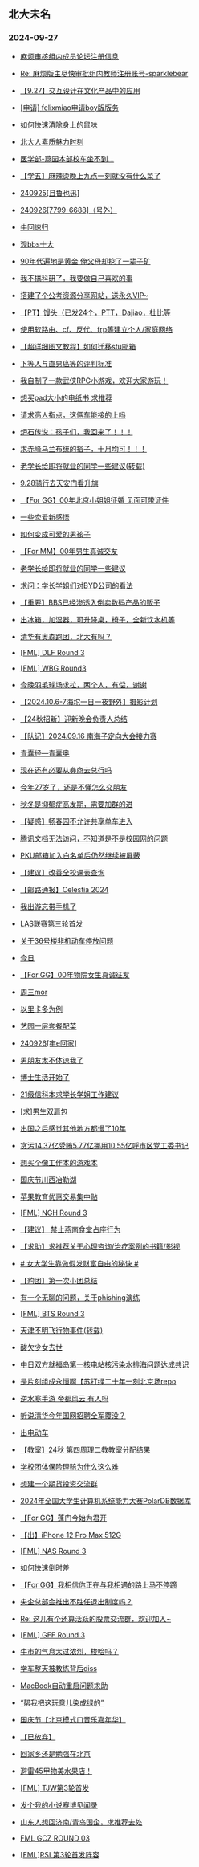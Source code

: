 ## 北大未名 
### 2024-09-27

+ [麻烦审核组内成员论坛注册信息](https://bbs.pku.edu.cn/v2/post-read.php?bid=16&threadid=18850046)

+ [Re: 麻烦版主尽快审批组内教师注册账号-sparklebear](https://bbs.pku.edu.cn/v2/post-read.php?bid=369&threadid=18850045)

+ [【9.27】交互设计在文化产品中的应用](https://bbs.pku.edu.cn/v2/post-read.php?bid=351&threadid=18852035)

+ [[申请] felixmiao申请boy版版务](https://bbs.pku.edu.cn/v2/post-read.php?bid=751&threadid=18850072)

+ [如何快速清除身上的鼠味](https://bbs.pku.edu.cn/v2/post-read.php?bid=138&threadid=18847673)

+ [北大人素质魅力时刻](https://bbs.pku.edu.cn/v2/post-read.php?bid=1431&threadid=18851292)

+ [医学部-燕园本部校车坐不到…](https://bbs.pku.edu.cn/v2/post-read.php?bid=138&threadid=18845458)

+ [【学五】麻辣烫晚上九点一刻就没有什么菜了](https://bbs.pku.edu.cn/v2/post-read.php?bid=1431&threadid=18851922)

+ [240925[且鲁也迅]](https://bbs.pku.edu.cn/v2/post-read.php?bid=104&threadid=18851047)

+ [240926[7799-6688]（号外）](https://bbs.pku.edu.cn/v2/post-read.php?bid=104&threadid=18852282)

+ [牛回速归](https://bbs.pku.edu.cn/v2/post-read.php?bid=249&threadid=18852056)

+ [观bbs十大](https://bbs.pku.edu.cn/v2/post-read.php?bid=55&threadid=18852037)

+ [90年代遍地是黄金 俺父母却挖了一辈子矿](https://bbs.pku.edu.cn/v2/post-read.php?bid=606&threadid=18851176)

+ [我不搞科研了，我要做自己喜欢的事](https://bbs.pku.edu.cn/v2/post-read.php?bid=55&threadid=18850982)

+ [搭建了个公考资源分享网站，送永久VIP~](https://bbs.pku.edu.cn/v2/post-read.php?bid=209&threadid=18850101)

+ [【PT】馒头（已发24个，PTT，Dajiao，杜比等](https://bbs.pku.edu.cn/v2/post-read.php?bid=209&threadid=18679030)

+ [使用软路由、cf、反代、frp等建立个人/家庭网络](https://bbs.pku.edu.cn/v2/post-read.php?bid=35&threadid=18825472)

+ [【超详细图文教程】如何迁移stu邮箱](https://bbs.pku.edu.cn/v2/post-read.php?bid=35&threadid=18851891)

+ [下等人与直男癌等的评判标准](https://bbs.pku.edu.cn/v2/post-read.php?bid=251&threadid=18852135)

+ [我自制了一款武侠RPG小游戏，欢迎大家游玩！](https://bbs.pku.edu.cn/v2/post-read.php?bid=18&threadid=18850100)

+ [想买pad大小的电纸书 求推荐](https://bbs.pku.edu.cn/v2/post-read.php?bid=53&threadid=18849734)

+ [请求高人指点，这俩车能接的上吗](https://bbs.pku.edu.cn/v2/post-read.php?bid=647&threadid=18848645)

+ [炉石传说：孩子们，我回来了！！！](https://bbs.pku.edu.cn/v2/post-read.php?bid=49&threadid=18851119)

+ [求赤峰乌兰布统的搭子，十月均可！！！](https://bbs.pku.edu.cn/v2/post-read.php?bid=94&threadid=18846373)

+ [老学长给即将就业的同学一些建议(转载)](https://bbs.pku.edu.cn/v2/post-read.php?bid=72&threadid=18852018)

+ [9.28骑行去天安门看升旗](https://bbs.pku.edu.cn/v2/post-read.php?bid=94&threadid=18848511)

+ [ 【For GG】00年北京小姐姐征婚 见面可带证件](https://bbs.pku.edu.cn/v2/post-read.php?bid=167&threadid=18791347)

+ [一些恋爱新感悟](https://bbs.pku.edu.cn/v2/post-read.php?bid=47&threadid=18848326)

+ [如何变成可爱的男孩子](https://bbs.pku.edu.cn/v2/post-read.php?bid=52&threadid=18852221)

+ [【For MM】00年男生真诚交友](https://bbs.pku.edu.cn/v2/post-read.php?bid=167&threadid=18852217)

+ [老学长给即将就业的同学一些建议](https://bbs.pku.edu.cn/v2/post-read.php?bid=99&threadid=18852018)

+ [求问：学长学姐们对BYD公司的看法](https://bbs.pku.edu.cn/v2/post-read.php?bid=99&threadid=18852194)

+ [【重要】BBS已经渗透入倒卖数码产品的贩子](https://bbs.pku.edu.cn/v2/post-read.php?bid=71&threadid=18850240)

+ [出冰箱，加湿器，可升降桌，椅子，全新饮水机等](https://bbs.pku.edu.cn/v2/post-read.php?bid=71&threadid=18851150)

+ [清华有奥森跑团，北大有吗？](https://bbs.pku.edu.cn/v2/post-read.php?bid=861&threadid=18851940)

+ [[FML] DLF Round 3](https://bbs.pku.edu.cn/v2/post-read.php?bid=519&threadid=18852281)

+ [[FML] WBG Round3](https://bbs.pku.edu.cn/v2/post-read.php?bid=519&threadid=18849941)

+ [今晚羽毛球场求拉，两个人，有偿，谢谢](https://bbs.pku.edu.cn/v2/post-read.php?bid=77&threadid=18851995)

+ [【2024.10.6-7海坨一日一夜野外】摄影计划](https://bbs.pku.edu.cn/v2/post-read.php?bid=224&threadid=18852223)

+ [【24秋招新】迎新晚会负责人总结](https://bbs.pku.edu.cn/v2/post-read.php?bid=224&threadid=18852207)

+ [【队记】2024.09.16 南海子定向大会接力赛](https://bbs.pku.edu.cn/v2/post-read.php?bid=952&threadid=18851303)

+ [青囊经—青囊奥](https://bbs.pku.edu.cn/v2/post-read.php?bid=886&threadid=18836661)

+ [现在还有必要从券商去总行吗](https://bbs.pku.edu.cn/v2/post-read.php?bid=690&threadid=18852192)

+ [今年27岁了，还是不懂怎么交朋友](https://bbs.pku.edu.cn/v2/post-read.php?bid=690&threadid=18850523)

+ [秋冬是抑郁症高发期，需要加群的进](https://bbs.pku.edu.cn/v2/post-read.php?bid=396&threadid=16597029)

+ [【疑惑】畅春园不允许共享单车进入](https://bbs.pku.edu.cn/v2/post-read.php?bid=438&threadid=18851350)

+ [腾讯文档无法访问，不知道是不是校园网的问题](https://bbs.pku.edu.cn/v2/post-read.php?bid=668&threadid=18852134)

+ [PKU邮箱加入白名单后仍然继续被屏蔽](https://bbs.pku.edu.cn/v2/post-read.php?bid=668&threadid=18849776)

+ [【建议】改善全校课表查询](https://bbs.pku.edu.cn/v2/post-read.php?bid=438&threadid=18835578)

+ [【邮路通报】Celestia 2024](https://bbs.pku.edu.cn/v2/post-read.php?bid=1367&threadid=18753567)

+ [我出游忘带手机了](https://bbs.pku.edu.cn/v2/post-read.php?bid=519&threadid=18848746)

+ [LAS联赛第三轮首发](https://bbs.pku.edu.cn/v2/post-read.php?bid=519&threadid=18852320)

+ [关于36号楼非机动车停放问题](https://bbs.pku.edu.cn/v2/post-read.php?bid=438&threadid=18852325)

+ [今日](https://bbs.pku.edu.cn/v2/post-read.php?bid=109&threadid=18820598)

+ [【For GG】00年物院女生真诚征友](https://bbs.pku.edu.cn/v2/post-read.php?bid=167&threadid=18852321)

+ [周三mor](https://bbs.pku.edu.cn/v2/post-read.php?bid=468&threadid=18850990)

+ [以里卡多为例](https://bbs.pku.edu.cn/v2/post-read.php?bid=231&threadid=18852339)

+ [艺园一层套餐配菜](https://bbs.pku.edu.cn/v2/post-read.php?bid=1431&threadid=18851124)

+ [240926[牢e回家]](https://bbs.pku.edu.cn/v2/post-read.php?bid=104&threadid=18852164)

+ [男朋友太不体谅我了](https://bbs.pku.edu.cn/v2/post-read.php?bid=36&threadid=18852185)

+ [博士生活开始了](https://bbs.pku.edu.cn/v2/post-read.php?bid=52&threadid=18851814)

+ [21级信科本求学长学姐工作建议](https://bbs.pku.edu.cn/v2/post-read.php?bid=99&threadid=18852150)

+ [[求]男生双肩包](https://bbs.pku.edu.cn/v2/post-read.php?bid=71&threadid=18852241)

+ [出国之后感觉其他地方都慢了10年](https://bbs.pku.edu.cn/v2/post-read.php?bid=690&threadid=18852203)

+ [贪污14.37亿受贿5.77亿挪用10.55亿呼市区党工委书记](https://bbs.pku.edu.cn/v2/post-read.php?bid=606&threadid=18836171)

+ [想买个像工作本的游戏本](https://bbs.pku.edu.cn/v2/post-read.php?bid=484&threadid=18852388)

+ [国庆节川西冶勒湖](https://bbs.pku.edu.cn/v2/post-read.php?bid=94&threadid=18852358)

+ [苹果教育优惠交易集中贴](https://bbs.pku.edu.cn/v2/post-read.php?bid=71&threadid=18808882)

+ [[FML] NGH Round 3](https://bbs.pku.edu.cn/v2/post-read.php?bid=519&threadid=18852392)

+ [【建议】 禁止燕南食堂占座行为](https://bbs.pku.edu.cn/v2/post-read.php?bid=438&threadid=18852390)

+ [【求助】求推荐关于心理咨询/治疗案例的书籍/影视](https://bbs.pku.edu.cn/v2/post-read.php?bid=38&threadid=18852236)

+ [# 女大学生靠做假发财富自由的秘诀 #](https://bbs.pku.edu.cn/v2/post-read.php?bid=377&threadid=17429878)

+ [【豹团】第一次小团总结](https://bbs.pku.edu.cn/v2/post-read.php?bid=696&threadid=18851946)

+ [有一个无聊的问题，关于phishing演练](https://bbs.pku.edu.cn/v2/post-read.php?bid=668&threadid=18852398)

+ [[FML] BTS Round 3](https://bbs.pku.edu.cn/v2/post-read.php?bid=519&threadid=18852422)

+ [天津不明飞行物事件(转载)](https://bbs.pku.edu.cn/v2/post-read.php?bid=462&threadid=18845032)

+ [酸欠少女去世](https://bbs.pku.edu.cn/v2/post-read.php?bid=108&threadid=18852455)

+ [中日双方就福岛第一核电站核污染水排海问题达成共识](https://bbs.pku.edu.cn/v2/post-read.php?bid=155&threadid=18848105)

+ [是片刻组成永恒啊【苏打绿二十年一刻北京场repo](https://bbs.pku.edu.cn/v2/post-read.php?bid=1187&threadid=18799996)

+ [逆水寒手游 帝都风云 有人吗](https://bbs.pku.edu.cn/v2/post-read.php?bid=49&threadid=18778562)

+ [听说清华今年国网招聘全军覆没？](https://bbs.pku.edu.cn/v2/post-read.php?bid=99&threadid=18852464)

+ [出电动车](https://bbs.pku.edu.cn/v2/post-read.php?bid=71&threadid=18852403)

+ [【教室】24秋 第四周理二教教室分配结果](https://bbs.pku.edu.cn/v2/post-read.php?bid=289&threadid=18852478)

+ [学校团体保险理赔为什么这么难](https://bbs.pku.edu.cn/v2/post-read.php?bid=438&threadid=18836675)

+ [想建一个期货投资交流群](https://bbs.pku.edu.cn/v2/post-read.php?bid=249&threadid=18763474)

+ [2024年全国大学生计算机系统能力大赛PolarDB数据库](https://bbs.pku.edu.cn/v2/post-read.php?bid=35&threadid=18840709)

+ [【For GG】蓬门今始为君开](https://bbs.pku.edu.cn/v2/post-read.php?bid=167&threadid=18852394)

+ [【出】iPhone 12 Pro Max 512G](https://bbs.pku.edu.cn/v2/post-read.php?bid=71&threadid=18849102)

+ [[FML] NAS Round 3](https://bbs.pku.edu.cn/v2/post-read.php?bid=519&threadid=18852538)

+ [如何快速倒时差](https://bbs.pku.edu.cn/v2/post-read.php?bid=244&threadid=18852337)

+ [【For GG】我相信你正在与我相遇的路上马不停蹄](https://bbs.pku.edu.cn/v2/post-read.php?bid=167&threadid=18852394)

+ [央企总部会推出不胜任退出制度吗？](https://bbs.pku.edu.cn/v2/post-read.php?bid=99&threadid=18852505)

+ [Re: 这儿有个还算活跃的股票交流群，欢迎加入~](https://bbs.pku.edu.cn/v2/post-read.php?bid=249&threadid=18609071)

+ [[FML] GFF Round 3](https://bbs.pku.edu.cn/v2/post-read.php?bid=519&threadid=18852586)

+ [牛市的气息太过浓烈，梭哈吗？](https://bbs.pku.edu.cn/v2/post-read.php?bid=249&threadid=18852086)

+ [学车整天被教练背后diss](https://bbs.pku.edu.cn/v2/post-read.php?bid=55&threadid=18847633)

+ [MacBook自动重启问题求助](https://bbs.pku.edu.cn/v2/post-read.php?bid=488&threadid=18837051)

+ [“帮我把这玩意儿染成绿的”](https://bbs.pku.edu.cn/v2/post-read.php?bid=354&threadid=18851172)

+ [国庆节【北京模式口音乐嘉年华】](https://bbs.pku.edu.cn/v2/post-read.php?bid=79&threadid=18852501)

+ [【已放弃】](https://bbs.pku.edu.cn/v2/post-read.php?bid=167&threadid=18852321)

+ [回家乡还是勉强在北京](https://bbs.pku.edu.cn/v2/post-read.php?bid=99&threadid=18852405)

+ [避雷45甲物美水果店！](https://bbs.pku.edu.cn/v2/post-read.php?bid=1431&threadid=18851903)

+ [[FML] TJW第3轮首发](https://bbs.pku.edu.cn/v2/post-read.php?bid=519&threadid=18851942)

+ [发个我的小说赛博见闻录](https://bbs.pku.edu.cn/v2/post-read.php?bid=210&threadid=18852662)

+ [山东人想回济南/青岛国企，求推荐去处](https://bbs.pku.edu.cn/v2/post-read.php?bid=99&threadid=18852159)

+ [FML GCZ ROUND 03](https://bbs.pku.edu.cn/v2/post-read.php?bid=519&threadid=18852652)

+ [[FML]RSL第3轮首发阵容](https://bbs.pku.edu.cn/v2/post-read.php?bid=519&threadid=18852664)

